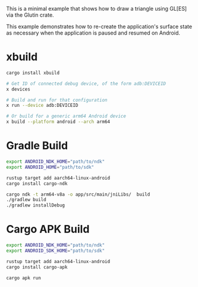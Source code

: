 This is a minimal example that shows how to draw a triangle using GL[ES] via the
Glutin crate.

This example demonstrates how to re-create the application's surface state as
necessary when the application is paused and resumed on Android.

# xbuild

```bash
cargo install xbuild

# Get ID of connected debug device, of the form adb:DEVICEID
x devices

# Build and run for that configuration
x run --device adb:DEVICEID

# Or build for a generic arm64 Android device
x build --platform android --arch arm64
```

# Gradle Build

```bash
export ANDROID_NDK_HOME="path/to/ndk"
export ANDROID_HOME="path/to/sdk"

rustup target add aarch64-linux-android
cargo install cargo-ndk

cargo ndk -t arm64-v8a -o app/src/main/jniLibs/  build
./gradlew build
./gradlew installDebug
```

# Cargo APK Build

```bash
export ANDROID_NDK_HOME="path/to/ndk"
export ANDROID_SDK_HOME="path/to/sdk"

rustup target add aarch64-linux-android
cargo install cargo-apk

cargo apk run
```
